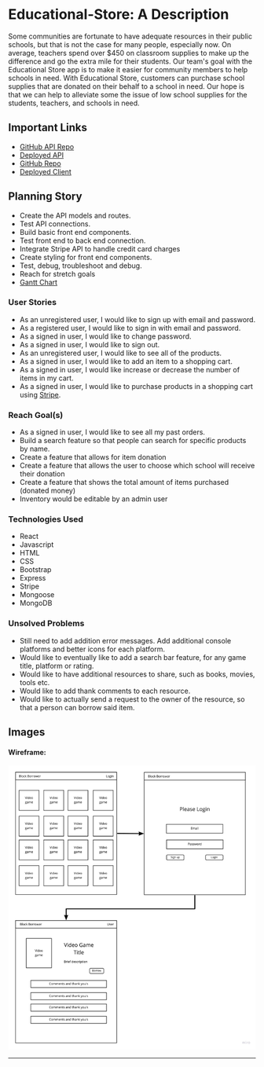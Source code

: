 # Educational-Store: A Description

Some communities are fortunate to have adequate resources in their public schools, but that is not the case for many people, especially now. On average, teachers spend over $450 on classroom supplies to make up the difference and go the extra mile for their students. Our team's goal with the Educational Store app is to make it easier for community members to help schools in need. With Educational Store, customers can purchase school supplies that are donated on their behalf to a school in need. Our hope is that we can help to alleviate some the issue of low school supplies for the students, teachers, and schools in need.

## Important Links

- [GitHub API Repo](https://github.com/worldwide-coders/educational-store-api)
- [Deployed API](https://thawing-basin-32932.herokuapp.com)
- [GitHub Repo](https://github.com/worldwide-coders/educational-store)
- [Deployed Client](https://sebastian-chang.github.io/block-share)

## Planning Story

- Create the API models and routes.
- Test API connections.
- Build basic front end components.
- Test front end to back end connection.
- Integrate Stripe API to handle credit card charges
- Create styling for front end components.
- Test, debug, troubleshoot and debug.
- Reach for stretch goals
- [Gantt Chart](https://docs.google.com/spreadsheets/d/1xvZ6CXHSKE_Q4nan2bH51XatrNw7pyXpcjKPrnNClT8/edit?usp=sharing)

### User Stories

- As an unregistered user, I would like to sign up with email and password.
- As a registered user, I would like to sign in with email and password.
- As a signed in user, I would like to change password.
- As a signed in user, I would like to sign out.
- As an unregistered user, I would like to see all of the products.
- As a signed in user, I would like to add an item to a shopping cart.
- As a signed in user, I would like increase or decrease the number of items in my cart.
- As a signed in user, I would like to purchase products in a shopping cart
  using [Stripe](https://stripe.com/docs/checkout).

### Reach Goal(s)
- As a signed in user, I would like to see all my past orders.
- Build a search feature so that people can search for specific products by name.
- Create a feature that allows for item donation
- Create a feature that allows the user to choose which school will receive their donation
- Create a feature that shows the total amount of items purchased (donated money)
- Inventory would be editable by an admin user

### Technologies Used

- React
- Javascript
- HTML
- CSS
- Bootstrap
- Express
- Stripe
- Mongoose
- MongoDB

### Unsolved Problems

- Still need to add addition error messages.  Add additional console platforms and better icons for each platform.
- Would like to eventually like to add a search bar feature, for any game title, platform or rating.
- Would like to have additional resources to share, such as books, movies, tools etc.
- Would like to add thank comments to each resource.
- Would like to actually send a request to the owner of the resource, so that a person can borrow said item.

## Images

#### Wireframe:

![wireframe](https://github.com/sebastian-chang/block-share/blob/master/public/images/Block-Share-Wireframe.jpg)

---
